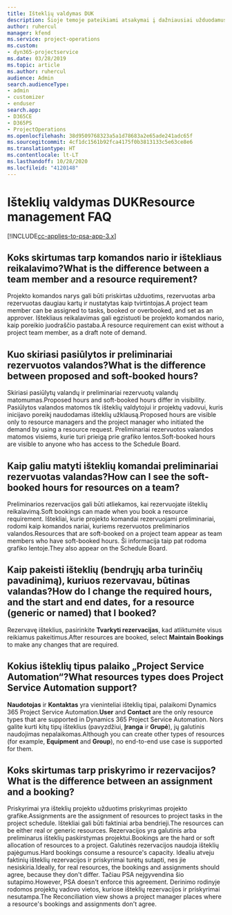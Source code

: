 ```yaml
---
title: Išteklių valdymas DUK
description: Šioje temoje pateikiami atsakymai į dažniausiai užduodamus klausimus apie išteklių valdymą.
author: ruhercul
manager: kfend
ms.service: project-operations
ms.custom:
- dyn365-projectservice
ms.date: 03/28/2019
ms.topic: article
ms.author: ruhercul
audience: Admin
search.audienceType:
- admin
- customizer
- enduser
search.app:
- D365CE
- D365PS
- ProjectOperations
ms.openlocfilehash: 38d9509768323a5a1d78683a2e65ade241adc65f
ms.sourcegitcommit: 4cf1dc1561b92fca4175f0b3813133c5e63ce8e6
ms.translationtype: HT
ms.contentlocale: lt-LT
ms.lasthandoff: 10/28/2020
ms.locfileid: "4120148"
---
```

# <a name="resource-management-faq"></a><span data-ttu-id="2cbf1-103">Išteklių valdymas DUK</span><span class="sxs-lookup"><span data-stu-id="2cbf1-103">Resource management FAQ</span></span>

[!INCLUDE[cc-applies-to-psa-app-3.x](../includes/cc-applies-to-psa-app-3x.md)]

## <a name="what-is-the-difference-between-a-team-member-and-a-resource-requirement"></a><span data-ttu-id="2cbf1-104">Koks skirtumas tarp komandos nario ir ištekliaus reikalavimo?</span><span class="sxs-lookup"><span data-stu-id="2cbf1-104">What is the difference between a team member and a resource requirement?</span></span>

<span data-ttu-id="2cbf1-105">Projekto komandos narys gali būti priskirtas užduotims, rezervuotas arba rezervuotas daugiau kartų ir nustatytas kaip tvirtintojas.</span><span class="sxs-lookup"><span data-stu-id="2cbf1-105">A project team member can be assigned to tasks, booked or overbooked, and set as an approver.</span></span> <span data-ttu-id="2cbf1-106">Ištekliaus reikalavimas gali egzistuoti be projekto komandos nario, kaip poreikio juodraščio pastaba.</span><span class="sxs-lookup"><span data-stu-id="2cbf1-106">A resource requirement can exist without a project team member, as a draft note of demand.</span></span> 

## <a name="what-is-the-difference-between-proposed-and-soft-booked-hours"></a><span data-ttu-id="2cbf1-107">Kuo skiriasi pasiūlytos ir preliminariai rezervuotos valandos?</span><span class="sxs-lookup"><span data-stu-id="2cbf1-107">What is the difference between proposed and soft-booked hours?</span></span>

<span data-ttu-id="2cbf1-108">Skiriasi pasiūlytų valandų ir preliminariai rezervuotų valandų matomumas.</span><span class="sxs-lookup"><span data-stu-id="2cbf1-108">Proposed hours and soft-booked hours differ in visibility.</span></span> <span data-ttu-id="2cbf1-109">Pasiūlytos valandos matomos tik išteklių valdytojui ir projektų vadovui, kuris inicijavo poreikį naudodamas išteklių užklausą.</span><span class="sxs-lookup"><span data-stu-id="2cbf1-109">Proposed hours are visible only to resource managers and the project manager who initiated the demand by using a resource request.</span></span> <span data-ttu-id="2cbf1-110">Preliminariai rezervuotos valandos matomos visiems, kurie turi prieigą prie grafiko lentos.</span><span class="sxs-lookup"><span data-stu-id="2cbf1-110">Soft-booked hours are visible to anyone who has access to the Schedule Board.</span></span>

## <a name="how-can-i-see-the-soft-booked-hours-for-resources-on-a-team"></a><span data-ttu-id="2cbf1-111">Kaip galiu matyti išteklių komandai preliminariai rezervuotas valandas?</span><span class="sxs-lookup"><span data-stu-id="2cbf1-111">How can I see the soft-booked hours for resources on a team?</span></span>

<span data-ttu-id="2cbf1-112">Preliminarios rezervacijos gali būti atliekamos, kai rezervuojate išteklių reikalavimą.</span><span class="sxs-lookup"><span data-stu-id="2cbf1-112">Soft bookings can made when you book a resource requirement.</span></span> <span data-ttu-id="2cbf1-113">Ištekliai, kurie projekto komandai rezervuojami preliminariai, rodomi kaip komandos nariai, kuriems rezervuotos preliminarios valandos.</span><span class="sxs-lookup"><span data-stu-id="2cbf1-113">Resources that are soft-booked on a project team appear as team members who have soft-booked hours.</span></span> <span data-ttu-id="2cbf1-114">Ši informacija taip pat rodoma grafiko lentoje.</span><span class="sxs-lookup"><span data-stu-id="2cbf1-114">They also appear on the Schedule Board.</span></span>

## <a name="how-do-i-change-the-required-hours-and-the-start-and-end-dates-for-a-resource-generic-or-named-that-i-booked"></a><span data-ttu-id="2cbf1-115">Kaip pakeisti išteklių (bendrųjų arba turinčių pavadinimą), kuriuos rezervavau, būtinas valandas?</span><span class="sxs-lookup"><span data-stu-id="2cbf1-115">How do I change the required hours, and the start and end dates, for a resource (generic or named) that I booked?</span></span>

<span data-ttu-id="2cbf1-116">Rezervavę išteklius, pasirinkite **Tvarkyti rezervacijas**, kad atliktumėte visus reikiamus pakeitimus.</span><span class="sxs-lookup"><span data-stu-id="2cbf1-116">After resources are booked, select **Maintain Bookings** to make any changes that are required.</span></span>

## <a name="what-resources-types-does-project-service-automation-support"></a><span data-ttu-id="2cbf1-117">Kokius išteklių tipus palaiko „Project Service Automation“?</span><span class="sxs-lookup"><span data-stu-id="2cbf1-117">What resources types does Project Service Automation support?</span></span>

<span data-ttu-id="2cbf1-118">**Naudotojas** ir **Kontaktas** yra vieninteliai išteklių tipai, palaikomi Dynamics 365 Project Service Automation.</span><span class="sxs-lookup"><span data-stu-id="2cbf1-118">**User** and **Contact** are the only resource types that are supported in Dynamics 365 Project Service Automation.</span></span> <span data-ttu-id="2cbf1-119">Nors galite kurti kitų tipų išteklius (pavyzdžiui, **Įranga** ir **Grupė**), jų galutinis naudojimas nepalaikomas.</span><span class="sxs-lookup"><span data-stu-id="2cbf1-119">Although you can create other types of resources (for example, **Equipment** and **Group**), no end-to-end use case is supported for them.</span></span>

## <a name="what-is-the-difference-between-an-assignment-and-a-booking"></a><span data-ttu-id="2cbf1-120">Koks skirtumas tarp priskyrimo ir rezervacijos?</span><span class="sxs-lookup"><span data-stu-id="2cbf1-120">What is the difference between an assignment and a booking?</span></span>

<span data-ttu-id="2cbf1-121">Priskyrimai yra išteklių projekto užduotims priskyrimas projekto grafike.</span><span class="sxs-lookup"><span data-stu-id="2cbf1-121">Assignments are the assignment of resources to project tasks in the project schedule.</span></span> <span data-ttu-id="2cbf1-122">Ištekliai gali būti faktiniai arba bendrieji.</span><span class="sxs-lookup"><span data-stu-id="2cbf1-122">The resources can be either real or generic resources.</span></span> <span data-ttu-id="2cbf1-123">Rezervacijos yra galutinis arba preliminarus išteklių paskirstymas projektui.</span><span class="sxs-lookup"><span data-stu-id="2cbf1-123">Bookings are the hard or soft allocation of resources to a project.</span></span> <span data-ttu-id="2cbf1-124">Galutinės rezervacijos naudoja išteklių pajėgumus.</span><span class="sxs-lookup"><span data-stu-id="2cbf1-124">Hard bookings consume a resource's capacity.</span></span> <span data-ttu-id="2cbf1-125">Idealiu atveju faktinių išteklių rezervacijos ir priskyrimai turėtų sutapti, nes jie nesiskiria.</span><span class="sxs-lookup"><span data-stu-id="2cbf1-125">Ideally, for real resources, the bookings and assignments should agree, because they don't differ.</span></span> <span data-ttu-id="2cbf1-126">Tačiau PSA neįgyvendina šio sutapimo.</span><span class="sxs-lookup"><span data-stu-id="2cbf1-126">However, PSA doesn't enforce this agreement.</span></span> <span data-ttu-id="2cbf1-127">Derinimo rodinyje rodomos projektų vadovo vietos, kuriose išteklių rezervacijos ir priskyrimai nesutampa.</span><span class="sxs-lookup"><span data-stu-id="2cbf1-127">The Reconciliation view shows a project manager places where a resource's bookings and assignments don't agree.</span></span>

